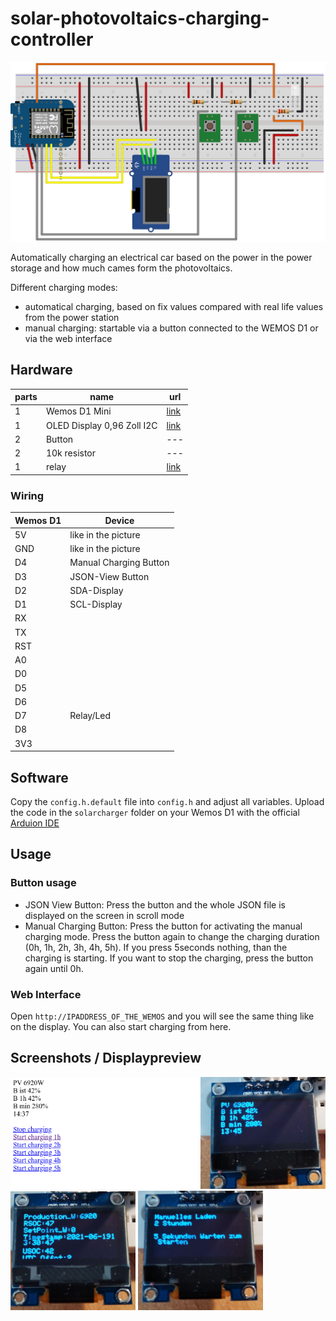 # solar-photovoltaics-charging-controller

![Schematic](./img/schematic.svg)

Automatically charging an electrical car based on the power in the power storage and how much cames form the photovoltaics.

Different charging modes:

- automatical charging, based on fix values compared with real life values from the power station
- manual charging: startable via a button connected to the WEMOS D1 or via the web interface

## Hardware

| parts | name | url |
|---|---|---|
| 1 | Wemos D1 Mini | [link](https://www.makershop.de/plattformen/d1-mini/wemos-d1-mini-2/) |
| 1 | OLED Display 0,96 Zoll I2C| [link](https://www.az-delivery.de/en/products/0-96zolldisplay) |
| 2 | Button| --- |
| 2 | 10k resistor| --- |
| 1 | relay | [link](https://www.az-delivery.de/en/products/relais-modul) |

### Wiring

| Wemos D1 | Device |
|---|---|
| 5V | like in the picture |
| GND| like in the picture |
| D4 | Manual Charging Button |
| D3 | JSON-View Button |
| D2 | SDA-Display |
| D1 | SCL-Display |
| RX |  |
| TX |  |
| RST |  |
| A0 |  |
| D0 |  |
| D5 |  |
| D6 |  |
| D7 | Relay/Led |
| D8 |  |
| 3V3|  |

## Software

Copy the `config.h.default` file into `config.h` and adjust all variables. Upload the code in the `solarcharger` folder on your Wemos D1 with the official [Arduion IDE](https://www.arduino.cc/en/software)

## Usage

### Button usage

- JSON View Button: Press the button and the whole JSON file is displayed on the screen in scroll mode
- Manual Charging Button: Press the button for activating the manual charging mode. Press the button again to change the charging duration (0h, 1h, 2h, 3h, 4h, 5h). If you press 5seconds nothing, than the charging is starting. If you want to stop the charging, press the button again until 0h.

### Web Interface

Open `http://IPADDRESS_OF_THE_WEMOS` and you will see the same thing like on the display. You can also start charging from here.




## Screenshots / Displaypreview

<img src="./img/webpage.png" width="300" />
<img src="./img/default_screen.jpg" width="200" />
<img src="./img/json_screen.jpg" width="200" />
<img src="./img/manualCharging_screen.jpg" width="200" />
